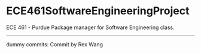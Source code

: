 # ECE461SoftwareEngineeringProject
 ECE 461 - Purdue Package manager for Software Engineering class.


---
dummy commits:
Commit by Rex Wang
